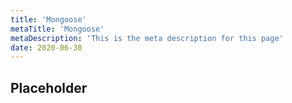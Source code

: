 ```yaml
---
title: 'Mongoose'
metaTitle: 'Mongoose'
metaDescription: 'This is the meta description for this page'
date: 2020-06-30
---
```


## Placeholder
